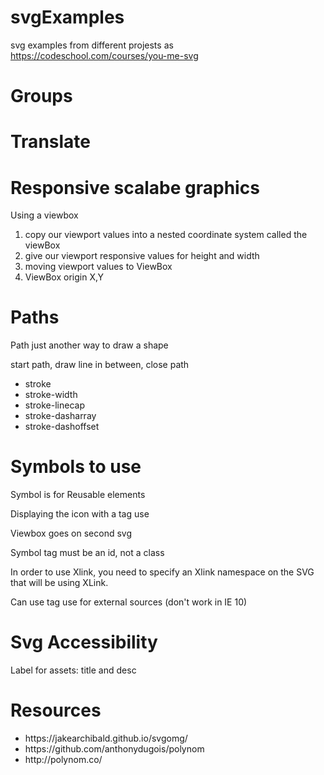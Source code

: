 # svgExamples
svg examples from different projests as
https://codeschool.com/courses/you-me-svg

# Groups

# Translate

# Responsive scalabe graphics
Using a viewbox
<ol>
    <li>copy our viewport values into a nested coordinate system called the viewBox</li>
    <li>give our viewport responsive values for height and width</li>
    <li>moving viewport values to ViewBox</li>
    <li>ViewBox origin X,Y</li>
</ol>

# Paths
Path just another way to draw a shape
<path d="M7,10 L7,10 L12,0 L17,10 Z"><path>
<p>start path, draw line in between, close path</p>
<ul>
<li>stroke</li>
<li>stroke-width</li>
<li>stroke-linecap</li>
<li>stroke-dasharray</li>
<li>stroke-dashoffset</li>
</ul>

# Symbols to use
<p>Symbol is for Reusable elements</p>
<p>Displaying the icon with a tag use</p>
<p>Viewbox goes on second svg</p>
<p>Symbol tag must be an id, not a class</p>
<p>In order to use Xlink, you need to specify an Xlink namespace on the SVG that will be using XLink.</p>
<p>Can use tag use for external sources (don't work in IE 10)</p>

# Svg Accessibility
Label for assets: title and desc

# Resources
<ul>
<li>https://jakearchibald.github.io/svgomg/</li>
<li>https://github.com/anthonydugois/polynom</li>
<li>http://polynom.co/</li>
</ul>
